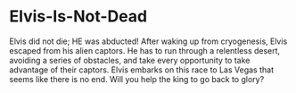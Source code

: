 # Elvis-Is-Not-Dead
Elvis did not die; HE was abducted! After waking up from cryogenesis, Elvis escaped from his alien captors. He has to run through a relentless desert, avoiding a series of obstacles, and take every opportunity to take advantage of their captors. Elvis embarks on this race to Las Vegas that seems like there is no end. Will you help the king to go back to glory? 
